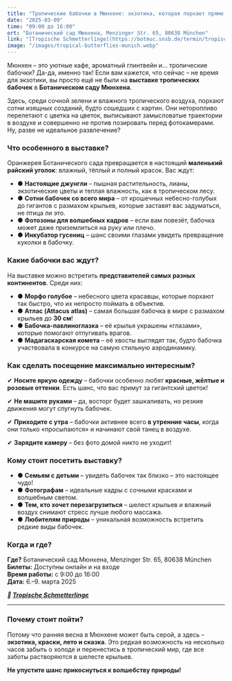 ```yaml
---
title: "Тропические бабочки в Мюнхене: экзотика, которая порхает прямо перед вами"
date: "2025-03-09"
time: "09:00 до 16:00"
ort: "Ботанический сад Мюнхена, Menzinger Str. 65, 80638 München"
link: "[Tropische Schmetterlinge](https://botmuc.snsb.de/termin/tropische-schmetterlinge/)"
image: "/images/tropical-butterflies-munich.webp"
---
```


Мюнхен – это уютные кафе, ароматный глинтвейн и… тропические бабочки? Да-да, именно так! Если вам кажется, что сейчас – не время для экзотики, вы просто ещё не были на **выставке тропических бабочек** в **Ботаническом саду Мюнхена**.  

Здесь, среди сочной зелени и влажного тропического воздуха, порхают сотни изящных созданий, будто сошедших с картин. Они неторопливо перелетают с цветка на цветок, выписывают замысловатые траектории в воздухе и совершенно не против позировать перед фотокамерами. Ну, разве не идеальное развлечение?


### Что особенного в выставке?  

Оранжерея Ботанического сада превращается в настоящий **маленький райский уголок**: влажный, тёплый и полный красок. Вас ждут:  

- ● **Настоящие джунгли** – пышная растительность, лианы, экзотические цветы и теплая влажность, как в тропическом лесу.  
- ● **Сотни бабочек со всего мира** – от крошечных небесно-голубых до гигантов с размахом крыльев, которые заставят вас задуматься, не птица ли это.  
- ● **Фотозоны для волшебных кадров** – если вам повезёт, бабочка может даже приземлиться на руку или плечо.  
- ● **Инкубатор гусениц** – шанс своими глазами увидеть превращение куколки в бабочку.  


### Какие бабочки вас ждут?  

На выставке можно встретить **представителей самых разных континентов**. Среди них:  

- ● **Морфо голубое** – небесного цвета красавцы, которые порхают так быстро, что их непросто поймать в объектив.  
- ● **Атлас (Attacus atlas)** – самая большая бабочка в мире с размахом крыльев до **30 см**!  
- ● **Бабочка-павлиноглазка** – её крылья украшены «глазами», которые помогают отпугивать врагов.  
- ● **Мадагаскарская комета** – её хвосты выглядят так, будто бабочка участвовала в конкурсе на самую стильную аэродинамику.  


### Как сделать посещение максимально интересным?  

✔ **Носите яркую одежду** – бабочки особенно любят **красные, жёлтые и розовые оттенки**. Есть шанс, что вас примут за гигантский цветок!  

✔ **Не машите руками** – да, восторг будет зашкаливать, но резкие движения могут спугнуть бабочек.  

✔ **Приходите с утра** – бабочки активнее всего **в утренние часы**, когда они только «просыпаются» и начинают свой танец в воздухе.  

✔ **Зарядите камеру** – без фото домой никто не уходит!  


### Кому стоит посетить выставку?  

- ● **Семьям с детьми** – увидеть бабочек так близко – это настоящее чудо!  
- ● **Фотографам** – идеальные кадры с сочными красками и волшебным светом.  
- ● **Тем, кто хочет перезагрузиться** – шелест крыльев и влажный воздух снимают стресс лучше любого массажа.  
- ● **Любителям природы** – уникальная возможность встретить редкие виды бабочек.  


### Когда и где?  

**Где?** Ботанический сад Мюнхена, Menzinger Str. 65, 80638 München  
**Билеты:** Доступны онлайн и на входе  
**Время работы:** с 9:00 до 16:00  
**Дата:** 6.–9. марта 2025

***🔗 [Tropische Schmetterlinge](https://www.muenchen.de/veranstaltungen/freizeit/ausstellungen/tropische-schmetterlinge)***  

---

### **Почему стоит пойти?**  

Потому что ранняя весна в Мюнхене может быть серой, а здесь – **экзотика, краски, лето и сказка**. Это редкая возможность на несколько часов забыть о холоде и перенестись в тропический мир, где все заботы растворяются в шелесте крыльев.  

**Не упустите шанс прикоснуться к волшебству природы!**
